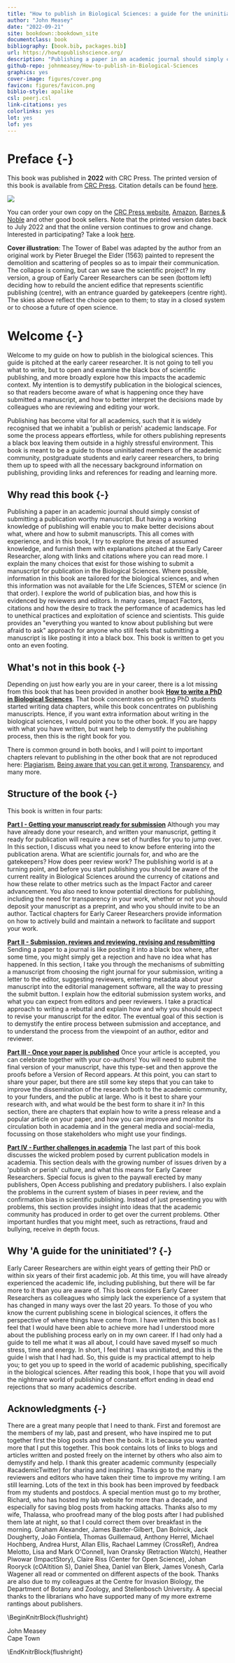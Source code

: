 ```yaml
--- 
title: "How to publish in Biological Sciences: a guide for the uninitiated"
author: "John Measey"
date: "2022-09-21"
site: bookdown::bookdown_site
documentclass: book
bibliography: [book.bib, packages.bib]
url: https://howtopublishscience.org/
description: "Publishing a paper in an academic journal should simply consist of submitting a publication worthy manuscript. But having a working knowledge of publishing will enable you to make better decisions about what, where and how to submit manuscripts. This all comes with experience, and in this book, I unravel areas of assumed knowledge and furnish them with explanations pitched at the Early Career Researcher, along with links and citations where you can read more. This book explores the wicked problem of academic publishing, and how to move from a closed to an open, transparent system. I explain the many choices that exist for those wishing to submit a manuscript for publication in the Biological Sciences. I explore the world of publication bias, and how this is evidenced by reviewers and editors. Impact Factors, citations and how the desire to track the performance of academics has led to unethical practices and exploitation of science and scientists. This guide provides an 'everything you wanted to know about publishing but were afraid to ask' approach for anyone who still feels that submitting a manuscript is like posting it into a black box. This book is written to get you onto an even footing."
github-repo: johnmeasey/How-to-publish-in-Biological-Sciences
graphics: yes
cover-image: figures/cover.png
favicon: figures/favicon.png
biblio-style: apalike
csl: peerj.csl
link-citations: yes
colorlinks: yes
lot: yes
lof: yes
---
```



# Preface  {-}

This book was published in **2022** with CRC Press. The printed version of this book is available from [CRC Press](https://www.routledge.com/How-to-Publish-in-Biological-Sciences-A-Guide-for-the-Uninitiated/Measey/p/book/9781032116419). Citation details can be found [here](#how-to-cite).

<a href="http://john.measey.com/" target="_blank"><img src="figures/cover.jpg" style="display: block; margin: auto 0 auto auto;" /></a>


You can order your own copy on the [CRC Press website](https://www.routledge.com/How-to-Publish-in-Biological-Sciences-A-Guide-for-the-Uninitiated/Measey/p/book/9781032116419), [Amazon](https://www.amazon.com/How-Publish-Biological-Sciences-Uninitiated/dp/1032116447), [Barnes & Noble](https://www.barnesandnoble.com/w/how-to-publish-in-biological-sciences-john-measey/1140172276) and other good book sellers. Note that the printed version dates back to July 2022 and that the online version continues to grow and change. Interested in participating? Take a look [here](#contribute). 

**Cover illustration**: The Tower of Babel was adapted by the author from an original work by Pieter Bruegel the Elder (1563) painted to represent the demolition and scattering of peoples so as to impair their communication. The collapse is coming, but can we save the scientific project? In my version, a group of Early Career Researchers can be seen (bottom left) deciding how to rebuild the ancient edifice that represents scientific publishing (centre), with an entrance guarded by gatekeepers (centre right). The skies above reflect the choice open to them; to stay in a closed system or to choose a future of open science. 

# Welcome {-}

Welcome to my guide on how to publish in the biological sciences. This guide is pitched at the early career researcher. It is not going to tell you what to write, but to open and examine the black box of scientific publishing, and more broadly explore how this impacts the academic context. My intention is to demystify publication in the biological sciences, so that readers become aware of what is happening once they have submitted a manuscript, and how to better interpret the decisions made by colleagues who are reviewing and editing your work.

Publishing has become vital for all academics, such that it is widely recognised that we inhabit a 'publish or perish' academic landscape. For some the process appears effortless, while for others publishing represents a black box leaving them outside in a highly stressful environment. This book is meant to be a guide to those uninitiated members of the academic community, postgraduate students and early career researchers, to bring them up to speed with all the necessary background information on publishing, providing links and references for reading and learning more.


## Why read this book {-}

Publishing a paper in an academic journal should simply consist of submitting a publication worthy manuscript. But having a working knowledge of publishing will enable you to make better decisions about what, where and how to submit manuscripts. This all comes with experience, and in this book, I try to explore the areas of assumed knowledge, and furnish them with explanations pitched at the Early Career Researcher, along with links and citations where you can read more. I explain the many choices that exist for those wishing to submit a manuscript for publication in the Biological Sciences. Where possible, information in this book are tailored for the biological sciences, and when this information was not available for the Life Sciences, STEM or science (in that order). I explore the world of publication bias, and how this is evidenced by reviewers and editors. In many cases, Impact Factors, citations and how the desire to track the performance of academics has led to unethical practices and exploitation of science and scientists. This guide provides an "everything you wanted to know about publishing but were afraid to ask" approach for anyone who still feels that submitting a manuscript is like posting it into a black box. This book is written to get you onto an even footing.

## What's not in this book {-}

Depending on just how early you are in your career, there is a lot missing from this book that has been provided in another book [**How to write a PhD in Biological Sciences**](www.howtowriteaphd.org). That book concentrates on getting PhD students started writing data chapters, while this book concentrates on publishing manuscripts. Hence, if you want extra information about writing in the biological sciences, I would point you to the other book. If you are happy with what you have written, but want help to demystify the publishing process, then this is the right book for you.

There is common ground in both books, and I will point to important chapters relevant to publishing in the other book that are not reproduced here:
[Plagiarism](http://www.howtowriteaphd.org/plagiarise.html), [Being aware that you can get it wrong](http://www.howtowriteaphd.org/TypeI.html), [Transparency](http://www.howtowriteaphd.org/transparency.html), and many more.

## Structure of the book {-}

This book is written in four parts:

[**Part I - Getting your manuscript ready for submission**](#part1)
Although you may have already done your research, and written your manuscript, getting it ready for publication will require a new set of hurdles for you to jump over. In this section, I discuss what you need to know before entering into the publication arena. What are scientific journals for, and who are the gatekeepers? How does peer review work? The publishing world is at a turning point, and before you start publishing you should be aware of the current reality in Biological Sciences around the currency of citations and how these relate to other metrics such as the Impact Factor and career advancement. You also need to know potential directions for publishing, including the need for transparency in your work, whether or not you should deposit your manuscript as a preprint, and who you should invite to be an author. Tactical chapters for Early Career Researchers provide information on how to actively build and maintain a network to facilitate and support your work.

[**Part II - Submission, reviews and reviewing, revising and resubmitting**](#part2)
Sending a paper to a journal is like posting it into a black box where, after some time, you might simply get a rejection and have no idea what has happened. In this section, I take you through the mechanisms of submitting a manuscript from choosing the right journal for your submission, writing a letter to the editor, suggesting reviewers, entering metadata about your manuscript into the editorial management software, all the way to pressing the submit button. I explain how the editorial submission system works, and what you can expect from editors and peer reviewers. I take a practical approach to writing a rebuttal and explain how and why you should expect to revise your manuscript for the editor. The eventual goal of this section is to demystify the entire process between submission and acceptance, and to understand the process from the viewpoint of an author, editor and reviewer. 

[**Part III - Once your paper is published**](#part3)
Once your article is accepted, you can celebrate together with your co-authors! You will need to submit the final version of your manuscript, have this type-set and then approve the proofs before a Version of Record appears. At this point, you can start to share your paper, but there are still some key steps that you can take to improve the dissemination of the research both to the academic community, to your funders, and the public at large. Who is it best to share your research with, and what would be the best form to share it in? In this section, there are chapters that explain how to write a press release and a popular article on your paper, and how you can improve and monitor its circulation both in academia and in the general media and social-media, focussing on those stakeholders who might use your findings.

[**Part IV - Further challenges in academia**](#part4)
 The last part of this book discusses the wicked problem posed by current publication models in academia. This section deals with the growing number of issues driven by a 'publish or perish' culture, and what this means for Early Career Researchers. Special focus is given to the paywall erected by many publishers, Open Access publishing and predatory publishers. I also explain the problems in the current system of biases in peer review, and the confirmation bias in scientific publishing. Instead of just presenting you with problems, this section provides insight into ideas that the academic community has produced in order to get over the current problems. Other important hurdles that you might meet, such as retractions, fraud and bullying, receive in depth focus.


## Why 'A guide for the uninitiated'? {-}
Early Career Researchers are within eight years of getting their PhD or within six years of their first academic job. At this time, you will have already experienced the academic life, including publishing, but there will be far more to it than you are aware of. This book considers Early Career Researchers as colleagues who simply lack the experience of a system that has changed in many ways over the last 20 years. To those of you who know the current publishing scene in biological sciences, it offers the perspective of where things have come from. I have written this book as I feel that I would have been able to achieve more had I understood more about the publishing process early on in my own career. If I had only had a guide to tell me what it was all about, I could have saved myself so much stress, time and energy. In short, I feel that I was uninitiated, and this is the guide I wish that I had had. So, this guide is my practical attempt to help you; to get you up to speed in the world of academic publishing, specifically in the biological sciences. After reading this book, I hope that you will avoid the nightmare world of publishing of constant effort ending in dead end rejections that so many academics describe.



## Acknowledgments {-}

There are a great many people that I need to thank. First and foremost are the members of my lab, past and present, who have inspired me to put together first the blog posts and then the book. It is because you wanted more that I put this together. This book contains lots of links to blogs and articles written and posted freely on the internet by others who also aim to demystify and help. I thank this greater academic community (especially \#academicTwitter) for sharing and inspiring. Thanks go to the many reviewers and editors who have taken their time to improve my writing. I am still learning. Lots of the text in this book has been improved by feedback from my students and postdocs. A special mention must go to my brother, Richard, who has hosted my lab website for more than a decade, and especially for saving blog posts from hacking attacks. Thanks also to my wife, Thalassa, who proofread many of the blog posts after I had published them late at night, so that I could correct them over breakfast in the morning. Graham Alexander, James Baxter-Gilbert, Dan Bolnick, Jack Dougherty, João Fontiela, Thomas Guillemaud, Anthony Herrel, Michael Hochberg, Andrea Hurst, Allan Ellis, Rachael Lammey (CrossRef), Andrea Melotto, Lisa and Mark O'Connell, Ivan Oransky (Retraction Watch), Heather Piwowar (ImpactStory), Claire Riss (Center for Open Science), Johan Rooryck (cOAltition S), Daniel Shea, Daniel van Blerk, James Vonesh, Carla Wagener all read or commented on different aspects of the book. Thanks are also due to my colleagues at the Centre for Invasion Biology, the Department of Botany and Zoology, and Stellenbosch University. A special thanks to the librarians who have supported many of my more extreme rantings about publishers.

\BeginKnitrBlock{flushright}<p class="flushright">John Measey  
Cape Town</p>\EndKnitrBlock{flushright}




